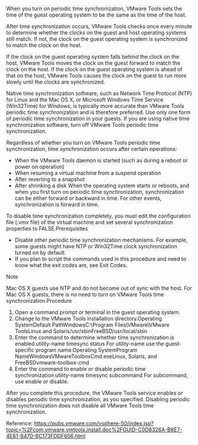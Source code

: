When you turn on periodic time synchronization, VMware Tools sets the time of the guest operating system to be the same as the time of the host.

After time synchronization occurs, VMware Tools checks once every minute to determine whether the clocks on the guest and host operating systems still match. If not, the clock on the guest operating system is synchronized to match the clock on the host.

If the clock on the guest operating system falls behind the clock on the host, VMware Tools moves the clock on the guest forward to match the clock on the host. If the clock on the guest operating system is ahead of that on the host, VMware Tools causes the clock on the guest to run more slowly until the clocks are synchronized.

Native time synchronization software, such as Network Time Protocol (NTP) for Linux and the Mac OS X, or Microsoft Windows Time Service (Win32Time) for Windows, is typically more accurate than VMware Tools periodic time synchronization and is therefore preferred. Use only one form of periodic time synchronization in your guests. If you are using native time synchronization software, turn off VMware Tools periodic time synchronization.

Regardless of whether you turn on VMware Tools periodic time synchronization, time synchronization occurs after certain operations:

-   When the VMware Tools daemon is started (such as during a reboot or power on operation)
-   When resuming a virtual machine from a suspend operation
-   After reverting to a snapshot
-   After shrinking a disk
When the operating system starts or reboots, and when you first turn on periodic time synchronization, synchronization can be either forward or backward in time. For other events, synchronization is forward in time.

To disable time synchronization completely, you must edit the configuration file (.vmx file) of the virtual machine and set several synchronization properties to FALSE.Prerequisites

-   Disable other periodic time synchronization mechanisms. For example, some guests might have NTP or Win32Time clock synchronization turned on by default.
-   If you plan to script the commands used in this procedure and need to know what the exit codes are, see Exit Codes.

Note

Mac OS X guests use NTP and do not become out of sync with the host. For Mac OS X guests, there is no need to turn on VMware Tools time synchronization.Procedure

1.  Open a command prompt or terminal in the guest operating system.
2.  Change to the VMware Tools installation directory.Operating SystemDefault PathWindowsC:\Program Files\VMware\VMware ToolsLinux and Solaris/usr/sbinFreeBSD/usr/local/sbin
3.  Enter the command to determine whether time synchronization is enabled.utility-name timesync status For utility-name use the guest-specific program name.Operating SystemProgram NameWindowsVMwareToolboxCmd.exeLinux, Solaris, and FreeBSDvmware-toolbox-cmd
4.  Enter the command to enable or disable periodic time synchronization.utility-name timesync subcommand For subcommand, use enable or disable.

After you complete this procedure, the VMware Tools service enables or disables periodic time synchronization, as you specified. Disabling periodic time synchronization does not disable all VMware Tools time synchronization.

Reference: https://pubs.vmware.com/vsphere-50/index.jsp?topic=%2Fcom.vmware.vmtools.install.doc%2FGUID-C0D8326A-B6E7-4E61-8470-6C173FDDF656.html

